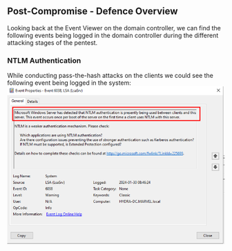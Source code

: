 ## Post-Compromise - Defence Overview
Looking back at the Event Viewer on the domain controller, we can find the following events being logged in the domain controller during the different attacking stages of the pentest.

### NTLM Authentication
While conducting pass-the-hash attacks on the clients we could see the following event being logged in the system:
![NTLM Warning](/NTLM_warning.png)

